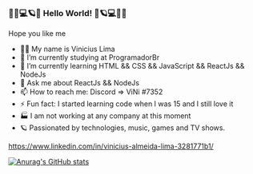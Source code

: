### 🤘🎸💻🪐🌌 Hello World! 🌌🪐💻🎸🤘

Hope you like me

- 🙋‍♂️ My name is Vinicius Lima
- 🔭 I’m currently studying at ProgramadorBr
- 📓 I’m currently learning HTML && CSS && JavaScript && ReactJs && NodeJs
- 💬 Ask me about ReactJs && NodeJs
- 📫 How to reach me: Discord => ViNi #7352
- ⚡ Fun fact: I started learning code when I was 15 and I still love it
- 🏭 I am not working at any company at this moment
- 🪐 Passionated by technologies, music, games and TV shows.



https://www.linkedin.com/in/vinicius-almeida-lima-3281771b1/

[![Anurag's GitHub stats](https://github-readme-stats.vercel.app/api?username=ViniciusLima10)](https://github.com/anuraghazra/github-readme-stats)
